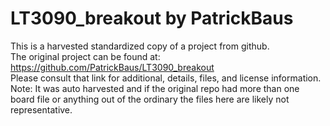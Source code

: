 
# LT3090_breakout by PatrickBaus  
This is a harvested standardized copy of a project from github.  
The original project can be found at:  
https://github.com/PatrickBaus/LT3090_breakout  
Please consult that link for additional, details, files, and license information.  
Note: It was auto harvested and if the original repo had more than one board file or anything out of the ordinary the files here are likely not representative.  
    
